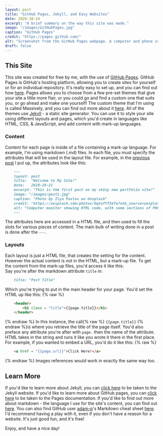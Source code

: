 ```yaml
---
layout: post
title: "GitHub Pages, Jekyll, and Easy Websites"
date: 2020-10-24
excerpt: "A brief summary on the way this site was made."
image: "/images/GitHubPages.jpg"
caption: "GitHub Pages"
credit: "https://pages.github.com/"
alt: "Screenshot from the GitHub Pages webpage. A computer and phone screen with the same site in different styles to fit each screensize. The text reads &#8220;GitHub Pages. Websites for you and your projects. Hosted directly from your GitHub repository. Just edit, push and your changes are live. Jekyll - Transform your plain text into static websites and blogs.&#8221;."
draft: false
---
```


## This Site
This site was created for free by me, with the use of [GitHub Pages](https://pages.github.com/). GitHub Pages is GitHub's hosting platform, allowing you to create sites for yourself or for an individual repository. It's really easy to set up, and you can find out how [here](https://docs.github.com/en/free-pro-team@latest/github/working-with-github-pages). Pages allows you to choose from a few pre-set themes that give your site a little more flair, or you could go and find a custom one that suits you, or go ahead and make one yourself! The custom theme that I'm using is called Massively, and you can find out more about it [here](https://github.com/jekyllup/jekyll-theme-massively). All of the themes use [Jekyll](https://jekyllrb.com/) - a static site generator. You can use it to style your site using different layouts and pages, which you'd create in languages like HTML, CSS, & JavaScript, and add content with mark-up languages.

### Content
Content for each page is inside of a file containing a mark-up language. For example, I'm using markdown (.md) files. In each file, you must specify the attributes that will be used in the layout file. For example, in the [previous post](https://cameron-leech-thomson.github.io/blog/welcome-to-my-site/) I put up, the attributes look like this:
```markdown
    ---
    layout: post
    title:  "Welcome to My Site!"
    date:   2020-10-21
    excerpt: "This is the first post on my shiny new portfolio site!"
    image: "/images/post1.jpg"
    caption: "Photo by Ilya Pavlov on Unsplash"
    credit: "https://unsplash.com/photos/OqtafYT5kTw?utm_source=unsplash&utm_medium=referral&utm_content=creditShareLink"
    alt: "Computer monitor showing HTML code, with some sections of PHP & JavaScript."
    ---
```
The attributes here are accessed in a HTML file, and then used to fill the slots for various pieces of content. The main bulk of writing done in a post is done after the `---`.

### Layouts
Each layout is just a HTML file, that creates the setting for the content. However the actual content is not in the HTML, but a mark-up file. To get the content from the mark-up files, you'd access it like this:  
Say you're after the markdown attribute `title` in:
```markdown
    title: "Post Title"
```
Which you're trying to put in the main header for your page. You'd set the HTML up like this:
{% raw %}
```html
    <header>
        <h1 class = "title">{{page.title}}</h1>
    </header>
```
{% endraw %}
In this instance, the call{% raw %} `{{page.title}}` {% endraw %}is where you retrieve the title of the page itself. You'd also preface any attribute you're after with `page.` then the name of the attribute. HTML takes in the string and runs it like you wrote it there in the first place. For example, if you wanted to embed a URL, you'd do it like this:
{% raw %}
```html
    <a href = "{{page.url}}">Click Here!</a>
```
{% endraw %}
Images references would work in exactly the same way too.

## Learn More
If you'd like to learn more about Jekyll, you can [click here](https://jekyllrb.com/) to be taken to the Jekyll website. If you'd like to learn more about GitHub pages, you can [click here](https://docs.github.com/en/free-pro-team@latest/github/working-with-github-pages) to be taken to the Pages documentation. If you'd like to find out more about markdown - the language I use for the site's content, you can find out [here](https://www.markdownguide.org/). You can also find GitHub user [adam-p](https://github.com/adam-p)'s Markdown cheat sheet [here](https://github.com/adam-p/markdown-here/wiki/Markdown-Cheatsheet). I'd recommend having a play with it, even if you don't have a reason for a website. It's just good fun, and it's free!

Enjoy, and have a nice day!
